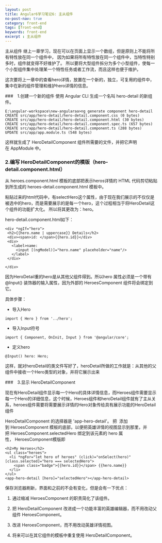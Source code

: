 ```yaml
---
layout: post
title: Angular6学习笔记6: 主从组件
no-post-nav: true
category: front-end
tags: [front-end]
keywords: front-end
excerpt : 主从组件
---
```


主从组件
继上一章学习，现在可以在页面上显示一个数组，但是原则上不能将所有特性放在同一个组件中，
因为如果将所有特性放在同一个组件中，当特性特别多时，组件就变得不好维护了。
所以要将大型组件拆分为多个小型组件，使每一个小型组件集中处理某一个特性任务或者工作流，而且这样也便于维护。<br/>

这次要将上一章中的查看hero详情，放置在一个新的，独立，可复用的组件中，集中在新的组件管理和维护hero详情的信息。

###　1.创建一个新的组件
使用 Angular CLI 生成一个名叫 hero-detail 的新组件。
```
E:\angular-workspace\new-angularaa>ng generate component hero-detail
CREATE src/app/hero-detail/hero-detail.component.css (0 bytes)
CREATE src/app/hero-detail/hero-detail.component.html (30 bytes)
CREATE src/app/hero-detail/hero-detail.component.spec.ts (657 bytes)
CREATE src/app/hero-detail/hero-detail.component.ts (288 bytes)
UPDATE src/app/app.module.ts (548 bytes)
```
这样就生成了 HeroDetailComponent 组件所需要的文件，并把它声明在 AppModule 中。

### 2.编写 HeroDetailComponent的模版（hero-detail.component.html）
从 heroes.component.html 模板的底部把表示heros详情的 HTML 代码剪切粘贴到所生成的 heroes-detail.component.html 模板中。<br/>

粘贴过来的html代码中，有selectHero这个属性，由于现在我们展示的不仅仅是被选中的hero，而是需要展示的是每一个hero，这个过程相当于将HeroDetail这个组件的功能扩大化。
所以将其更改为：hero。<br/>

 hero-detail.component.html如下：
 ```
<div *ngIf="hero">
  <h2>{{hero.name | uppercase}} Details</h2>
  <div><span>id: </span>{{hero.id}}</div>
  <div>
    <label>name:
      <input [(ngModel)]="hero.name" placeholder="name"/>
    </label>
  </div>
 
</div>
```

因为HeroDetail重的hero是从其他父组件得到。所以hero 属性必须是一个带有 @Input() 装饰器的输入属性，因为外部的 HeroesComponent 组件将会绑定到它。<br/>

具体步骤：

- 导入Hero

```
import { Hero } from '../hero';
```

- 导入Input符号

```
import { Component, OnInit, Input } from '@angular/core';
```

- 定义hero

```
@Input() hero: Hero;
```

这样，就对heroDetail的类文件写好了，heroDetail所做的工作就是：从其他的父组件中接收一个Hero类型的对象，并将它展示出来

###　3.显示 HeroDetailComponent

现在有HeroDetail组件显示每一个Hero的具体详情信息，而Heroes组件需要显示每一个Hero的详细信息，这个时候，Heroes组件和heroDetail组件就有了主从关系，heroes组件需要将需要展示详情的Hero对象传给具有展示功能的HeroDetail组件

HeroDetailComponent 的选择器是 'app-hero-detail'。 把 <app-hero-detail> 添加到 HeroesComponent 模板的底部，以便把英雄详情的视图显示到那里，并把 HeroesComponent.selectedHero 绑定到该元素的 hero 属性， HeroesComponent模版即

```
<h2>My Heroes</h2>
<ul class="heroes">
  <li *ngFor="let hero of heroes" (click)="onSelect(hero)" [class.selected]="hero === selectedHero">
    <span class="badge">{{hero.id}}</span> {{hero.name}}
  </li>
</ul>
<app-hero-detail [hero]="selectedHero"></app-hero-detail>
```

保存浏览器刷新，界面和之前的不会有变化，但是会有一下优点：

1. 通过缩减 HeroesComponent 的职责简化了该组件。

2. 把 HeroDetailComponent 改进成一个功能丰富的英雄编辑器，而不用改动父组件 HeroesComponent。

3. 改进 HeroesComponent，而不用改动英雄详情视图。

4. 将来可以在其它组件的模板中重复使用 HeroDetailComponent。
